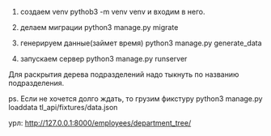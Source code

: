 1. создаем venv pythob3 -m venv venv и входим в него.

2. делаем миграции python3 manage.py migrate

3. генерируем данные(займет время) python3 manage.py generate_data

4. запускаем сервер python3 manage.py runserver

Для раскрытия дерева подразделений надо тыкнуть по названию подразделения. 


ps.
Если не хочется долго ждать, то грузим фикстуру python3 manage.py loaddata tl_api/fixtures/data.json


урл: http://127.0.0.1:8000/employees/department_tree/
